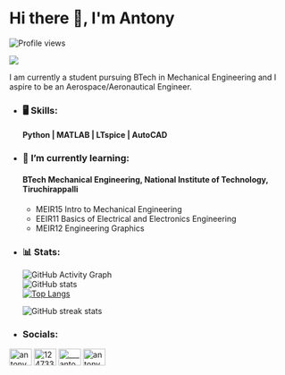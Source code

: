 # Hi there 👋, I'm Antony
![Profile views](https://gpvc.arturio.dev/cony-777) 

![](https://www.amacaerospace.com/wp-content/uploads/2017/02/amac-swiss-excellence-aviation-banner.jpg)

I am currently a student pursuing BTech in Mechanical Engineering and I aspire to be an Aerospace/Aeronautical Engineer. 

- ### 🖥 Skills: 
    #### Python | MATLAB | LTspice | AutoCAD

- ### 📖  I’m currently learning:
    #### BTech Mechanical Engineering, National Institute of Technology, Tiruchirappalli

    - MEIR15 Intro to Mechanical Engineering
    - EEIR11 Basics of Electrical and Electronics Engineering
    - MEIR12 Engineering Graphics

- ### 📊 Stats:

    ![GitHub Activity Graph](https://activity-graph.herokuapp.com/graph?username=cony-777)  
    ![GitHub stats](https://github-readme-stats.vercel.app/api?username=cony-777&show_icons=true)  
    [![Top Langs](https://github-readme-stats.vercel.app/api/top-langs/?username=cony-777)](https://github.com/anuraghazra/github-readme-stats)

    ![GitHub streak stats](https://github-readme-streak-stats.herokuapp.com/?user=cony-777)  



- ### Socials:

<p align="left">
<a href="https://www.linkedin.com/in/antony-raja-arulsekar-42a24a1b6/" target="blank"><img align="center" src="https://raw.githubusercontent.com/rahuldkjain/github-profile-readme-generator/master/src/images/icons/Social/linked-in-alt.svg" alt="antony raja arulsekar" height="30" width="40" /></a>
<a href="https://stackoverflow.com/users/12473302" target="blank"><img align="center" src="https://raw.githubusercontent.com/rahuldkjain/github-profile-readme-generator/master/src/images/icons/Social/stack-overflow.svg" alt="12473302" height="30" width="40" /></a>
<a href="https://instagram.com/___antony7___" target="blank"><img align="center" src="https://raw.githubusercontent.com/rahuldkjain/github-profile-readme-generator/master/src/images/icons/Social/instagram.svg" alt="___antony7___" height="30" width="40" /></a>
<a href="https://www.youtube.com/channel/UCoysau4x7cP8I2c1j8EMiAw" target="blank"><img align="center" src="https://raw.githubusercontent.com/rahuldkjain/github-profile-readme-generator/master/src/images/icons/Social/youtube.svg" alt="antony" height="30" width="40" /></a>
</p>


